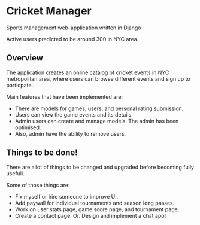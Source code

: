 <h1>Cricket Manager</h1>
<p>Sports management web-application written in Django</p>
<p>Active users predicted to be around 300 in NYC area.</p>

<h2>Overview</h2>
<p>The application creates an online catalog of cricket events in NYC metropolitan area, where users can browse different events and sign up to particpate.</p>
<p>Main features that have been implemented are:</p>
<ul>
  <li>There are models for games, users, and personal rating submission.</li>
  <li>Users can view the game events and its details.</li>
  <li>Admin users can create and manage models. The admin has been optimised.</li>
  <li>Also, admin have the ability to remove users.</li>
</ul>

<h2>Things to be done!</h2>
<p>There are allot of things to be changed and upgraded before becoming fully usefull.</p>
<p>Some of those things are:</p>
<ul>
  <li>Fix myself or hire someone to improve UI.</li>
  <li>Add paywall for individual tournaments and season long passes.</li>
  <li>Work on user stats page, game score page, and tournament page.</li>
  <li>Create a contact page. Or. Design and implement a chat app!</li>
</ul>

